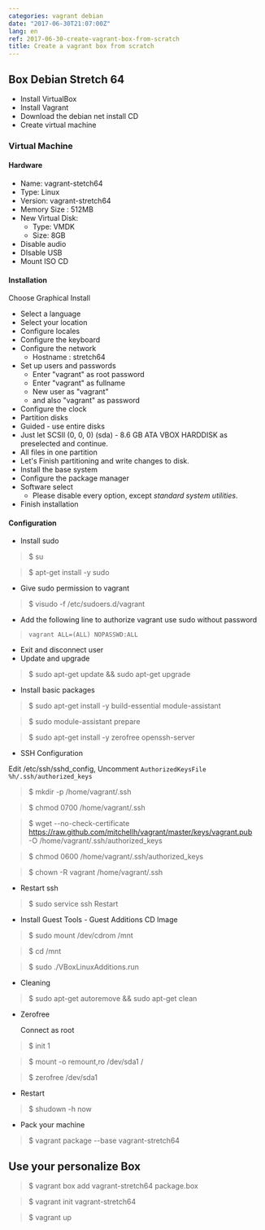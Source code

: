 ```yaml
---
categories: vagrant debian
date: "2017-06-30T21:07:00Z"
lang: en
ref: 2017-06-30-create-vagrant-box-from-scratch
title: Create a vagrant box from scratch
---
```


## Box Debian Stretch 64

* Install VirtualBox
* Install Vagrant
* Download the debian net install CD
* Create virtual machine

### Virtual Machine

#### Hardware
* Name: vagrant-stetch64
* Type: Linux
* Version: vagrant-stretch64
* Memory Size : 512MB
* New Virtual Disk:
  * Type: VMDK
  * Size: 8GB
 * Disable audio
 * DIsable USB
 * Mount ISO CD

#### Installation
Choose Graphical Install
* Select a language
* Select your location
* Configure locales
* Configure the keyboard
* Configure the network
  * Hostname : stretch64
* Set up users and passwords
  * Enter "vagrant" as root password
  * Enter "vagrant" as fullname
  * New user as "vagrant"
  * and also "vagrant" as password
* Configure the clock
* Partition disks
 * Guided - use entire disks
 * Just let SCSIl (0, 0, 0) (sda) - 8.6 GB ATA VBOX HARDDISK as preselected and continue.
 * All files in one partition
 * Let's Finish partitioning and write changes to disk.
* Install the base system
* Configure the package manager
* Software select
  * Please disable every option, except *standard system utilities*.
* Finish installation

#### Configuration
* Install sudo

 > $ su

 > $ apt-get install -y sudo

* Give sudo permission to vagrant

 > $ visudo -f /etc/sudoers.d/vagrant

* Add the following line to authorize vagrant use sudo without password
 > `vagrant ALL=(ALL) NOPASSWD:ALL`

* Exit and disconnect user
* Update and upgrade

 > $ sudo apt-get update && sudo apt-get upgrade

* Install basic packages

 > $ sudo apt-get install -y build-essential module-assistant

 > $ sudo module-assistant prepare

 > $ sudo apt-get install -y zerofree openssh-server

 * SSH Configuration

 Edit /etc/ssh/sshd_config, Uncomment `AuthorizedKeysFile %h/.ssh/authorized_keys`

 > $ mkdir -p /home/vagrant/.ssh

 > $ chmod 0700 /home/vagrant/.ssh

 > $ wget --no-check-certificate \
  https://raw.github.com/mitchellh/vagrant/master/keys/vagrant.pub \
  -O /home/vagrant/.ssh/authorized_keys

 > $ chmod 0600 /home/vagrant/.ssh/authorized_keys

 > $ chown -R vagrant /home/vagrant/.ssh

* Restart ssh

 > $ sudo service ssh Restart

* Install Guest Tools - Guest Additions CD Image

 > $ sudo mount /dev/cdrom /mnt

 > $ cd /mnt

 > $ sudo ./VBoxLinuxAdditions.run

* Cleaning

 > $ sudo apt-get autoremove && sudo apt-get clean

* Zerofree

  Connect as root

 > $ init 1

 > $ mount -o remount,ro /dev/sda1 /

 > $ zerofree /dev/sda1

* Restart

 > $ shudown -h now

* Pack your machine

 > $ vagrant package --base vagrant-stretch64

## Use your personalize Box

> $ vagrant box add vagrant-stretch64 package.box

> $ vagrant init vagrant-stretch64

> $ vagrant up
